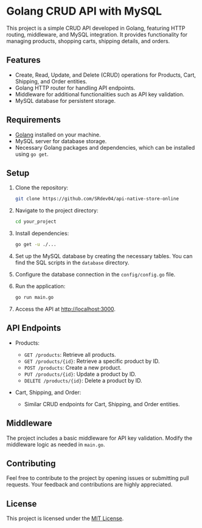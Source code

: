 # Golang CRUD API with MySQL

This project is a simple CRUD API developed in Golang, featuring HTTP routing, middleware, and MySQL integration. It provides functionality for managing products, shopping carts, shipping details, and orders.

## Features

- Create, Read, Update, and Delete (CRUD) operations for Products, Cart, Shipping, and Order entities.
- Golang HTTP router for handling API endpoints.
- Middleware for additional functionalities such as API key validation.
- MySQL database for persistent storage.

## Requirements

- [Golang](https://golang.org/) installed on your machine.
- MySQL server for database storage.
- Necessary Golang packages and dependencies, which can be installed using `go get`.

## Setup

1. Clone the repository:

    ```bash
    git clone https://github.com/SRdev04/api-native-store-online
    ```

2. Navigate to the project directory:

    ```bash
    cd your_project
    ```

3. Install dependencies:

    ```bash
    go get -u ./...
    ```

4. Set up the MySQL database by creating the necessary tables. You can find the SQL scripts in the `database` directory.

5. Configure the database connection in the `config/config.go` file.

6. Run the application:

    ```bash
    go run main.go
    ```

7. Access the API at [http://localhost:3000](http://localhost:3000).

## API Endpoints

- Products:
  - `GET /products`: Retrieve all products.
  - `GET /products/{id}`: Retrieve a specific product by ID.
  - `POST /products`: Create a new product.
  - `PUT /products/{id}`: Update a product by ID.
  - `DELETE /products/{id}`: Delete a product by ID.

- Cart, Shipping, and Order:
  - Similar CRUD endpoints for Cart, Shipping, and Order entities.

## Middleware

The project includes a basic middleware for API key validation. Modify the middleware logic as needed in `main.go`.

## Contributing

Feel free to contribute to the project by opening issues or submitting pull requests. Your feedback and contributions are highly appreciated.

## License

This project is licensed under the [MIT License](LICENSE).
